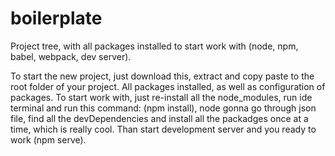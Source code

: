 # boilerplate
Project tree, with all packages installed to start work with (node, npm, babel, webpack, dev server).

To start the new project, just download this, extract and copy paste to the root folder of your project.
All packages installed, as well as configuration of packages. 
To start work with, just re-install all the node_modules, run ide terminal and run this command:
(npm install), node gonna go through json file, find all the devDependencies and install all the packadges once at a time, 
which is really cool. Than start development server and you ready to work (npm serve).

